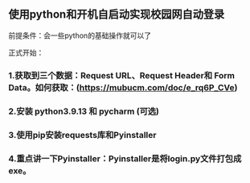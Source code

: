 ## 使用python和开机自启动实现校园网自动登录

前提条件：会一些python的基础操作就可以了

正式开始：

   ### 1.获取到三个数据：Request  URL、Request Header和  Form Data。如何获取：(https://mubucm.com/doc/e_rq6P_CVe)
    
   ### 2.安装 python3.9.13 和  pycharm (可选)
    
   ### 3.使用pip安装requests库和Pyinstaller
    
   ### 4.重点讲一下Pyinstaller：Pyinstaller是将login.py文件打包成exe。
